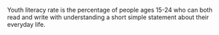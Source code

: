Youth literacy rate is the percentage of people ages 15-24 who can both read and write with understanding a short simple statement about their everyday life.